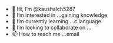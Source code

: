 - 👋 Hi, I’m @kaushalch5287
- 👀 I’m interested in ...gaining knowledge
- 🌱 I’m currently learning ...c language
- 💞️ I’m looking to collaborate on ...
- 📫 How to reach me ...email

<!---
kaushalch5287/kaushalch5287 is a ✨ special ✨ repository because its `README.md` (this file) appears on your GitHub profile.
You can click the Preview link to take a look at your changes.
--->
